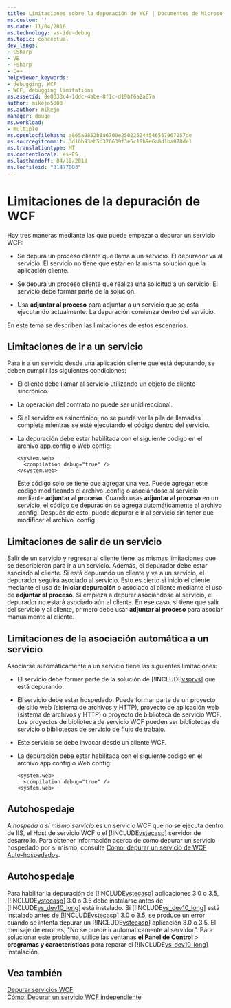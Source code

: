```yaml
---
title: Limitaciones sobre la depuración de WCF | Documentos de Microsoft
ms.custom: ''
ms.date: 11/04/2016
ms.technology: vs-ide-debug
ms.topic: conceptual
dev_langs:
- CSharp
- VB
- FSharp
- C++
helpviewer_keywords:
- debugging, WCF
- WCF, debugging limitations
ms.assetid: 8e0333c4-1ddc-4abe-8f1c-d19bf6a2a07a
author: mikejo5000
ms.author: mikejo
manager: douge
ms.workload:
- multiple
ms.openlocfilehash: a865a9852b8a6700e250225244546567967257de
ms.sourcegitcommit: 3d10b93eb5b326639f3e5c19b9e6a8d1ba078de1
ms.translationtype: MT
ms.contentlocale: es-ES
ms.lasthandoff: 04/18/2018
ms.locfileid: "31477003"
---
```

# <a name="limitations-on-wcf-debugging"></a>Limitaciones de la depuración de WCF
Hay tres maneras mediante las que puede empezar a depurar un servicio WCF:  
  
-   Se depura un proceso cliente que llama a un servicio. El depurador va al servicio. El servicio no tiene que estar en la misma solución que la aplicación cliente.  
  
-   Se depura un proceso cliente que realiza una solicitud a un servicio. El servicio debe formar parte de la solución.  
  
-   Usa **adjuntar al proceso** para adjuntar a un servicio que se está ejecutando actualmente. La depuración comienza dentro del servicio.  
  
 En este tema se describen las limitaciones de estos escenarios.  
  
## <a name="limitations-on-stepping-into-a-service"></a>Limitaciones de ir a un servicio  
 Para ir a un servicio desde una aplicación cliente que está depurando, se deben cumplir las siguientes condiciones:  
  
-   El cliente debe llamar al servicio utilizando un objeto de cliente sincrónico.  
  
-   La operación del contrato no puede ser unidireccional.  
  
-   Si el servidor es asincrónico, no se puede ver la pila de llamadas completa mientras se esté ejecutando el código dentro del servicio.  
  
-   La depuración debe estar habilitada con el siguiente código en el archivo app.config o Web.config:  
  
    ```  
    <system.web>  
      <compilation debug="true" />  
    </system.web>  
    ```  
  
     Este código solo se tiene que agregar una vez. Puede agregar este código modificando el archivo .config o asociándose al servicio mediante **adjuntar al proceso**. Cuando usas **adjuntar al proceso** en un servicio, el código de depuración se agrega automáticamente al archivo .config. Después de esto, puede depurar e ir al servicio sin tener que modificar el archivo .config.  
  
## <a name="limitations-on-stepping-out-of-a-service"></a>Limitaciones de salir de un servicio  
 Salir de un servicio y regresar al cliente tiene las mismas limitaciones que se describieron para ir a un servicio. Además, el depurador debe estar asociado al cliente. Si está depurando un cliente y va a un servicio, el depurador seguirá asociado al servicio. Esto es cierto si inició el cliente mediante el uso de **Iniciar depuración** o asociado al cliente mediante el uso de **adjuntar al proceso**. Si empieza a depurar asociándose al servicio, el depurador no estará asociado aún al cliente. En ese caso, si tiene que salir del servicio y al cliente, primero debe usar **adjuntar al proceso** para asociar manualmente al cliente.  
  
## <a name="limitations-on-automatic-attach-to-a-service"></a>Limitaciones de la asociación automática a un servicio  
 Asociarse automáticamente a un servicio tiene las siguientes limitaciones:  
  
-   El servicio debe formar parte de la solución de [!INCLUDE[vsprvs](../code-quality/includes/vsprvs_md.md)] que está depurando.  
  
-   El servicio debe estar hospedado. Puede formar parte de un proyecto de sitio web (sistema de archivos y HTTP), proyecto de aplicación web (sistema de archivos y HTTP) o proyecto de biblioteca de servicio WCF. Los proyectos de biblioteca de servicio WCF pueden ser bibliotecas de servicio o bibliotecas de servicio de flujo de trabajo.  
  
-   Este servicio se debe invocar desde un cliente WCF.  
  
-   La depuración debe estar habilitada con el siguiente código en el archivo app.config o Web.config:  
  
    ```  
    <system.web>  
      <compilation debug="true" />  
    <system.web>  
    ```  
  
## <a name="self-hosting"></a>Autohospedaje  
 A *hospeda a sí mismo servicio* es un servicio WCF que no se ejecuta dentro de IIS, el Host de servicio WCF o el [!INCLUDE[vstecasp](../code-quality/includes/vstecasp_md.md)] servidor de desarrollo. Para obtener información acerca de cómo depurar un servicio hospedado por sí mismo, consulte [Cómo: depurar un servicio de WCF Auto-hospedados](../debugger/how-to-debug-a-self-hosted-wcf-service.md).  
  
## <a name="self-hosting"></a>Autohospedaje  
 Para habilitar la depuración de [!INCLUDE[vstecasp](../code-quality/includes/vstecasp_md.md)] aplicaciones 3.0 o 3.5, [!INCLUDE[vstecasp](../code-quality/includes/vstecasp_md.md)] 3.0 o 3.5 debe instalarse antes de [!INCLUDE[vs_dev10_long](../code-quality/includes/vs_dev10_long_md.md)] está instalado. Si [!INCLUDE[vs_dev10_long](../code-quality/includes/vs_dev10_long_md.md)] está instalado antes de [!INCLUDE[vstecasp](../code-quality/includes/vstecasp_md.md)] 3.0 o 3.5, se produce un error cuando se intenta depurar un [!INCLUDE[vstecasp](../code-quality/includes/vstecasp_md.md)] aplicación 3.0 o 3.5. El mensaje de error es, "No se puede ir automáticamente al servidor". Para solucionar este problema, utilice las ventanas **el Panel de Control** > **programas y características** para reparar el [!INCLUDE[vs_dev10_long](../code-quality/includes/vs_dev10_long_md.md)] instalación.  
  
## <a name="see-also"></a>Vea también  
 [Depurar servicios WCF](../debugger/debugging-wcf-services.md)   
 [Cómo: Depurar un servicio WCF independiente](../debugger/how-to-debug-a-self-hosted-wcf-service.md)